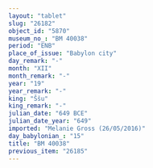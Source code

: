 ```yaml
---
layout: "tablet"
slug: "26182"
object_id: "5870"
museum_no_: "BM 40038"
period: "ENB"
place_of_issue: "Babylon city"
day_remark: "-"
month: "XII"
month_remark: "-"
year: "19"
year_remark: "-"
king: "Ššu"
king_remark: "-"
julian_date: "649 BCE"
julian_date_year: "649"
imported: "Melanie Gross (26/05/2016)"
day_babylonian_: "15"
title: "BM 40038"
previous_item: "26185"
---
```

